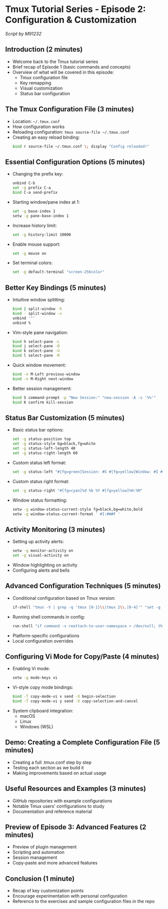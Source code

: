 # Tmux Tutorial Series - Episode 2: Configuration & Customization
*Script by M91232*

## Introduction (2 minutes)
- Welcome back to the Tmux tutorial series
- Brief recap of Episode 1 (basic commands and concepts)
- Overview of what will be covered in this episode:
  - Tmux configuration file
  - Key remapping
  - Visual customization
  - Status bar configuration

## The Tmux Configuration File (3 minutes)
- Location: `~/.tmux.conf`
- How configuration works
- Reloading configuration: `tmux source-file ~/.tmux.conf`
- Creating an easy reload binding:
  ```bash
  bind r source-file ~/.tmux.conf \; display "Config reloaded!"
  ```

## Essential Configuration Options (5 minutes)
- Changing the prefix key:
  ```bash
  unbind C-b
  set -g prefix C-a
  bind C-a send-prefix
  ```
- Starting window/pane index at 1:
  ```bash
  set -g base-index 1
  setw -g pane-base-index 1
  ```
- Increase history limit:
  ```bash
  set -g history-limit 10000
  ```
- Enable mouse support:
  ```bash
  set -g mouse on
  ```
- Set terminal colors:
  ```bash
  set -g default-terminal "screen-256color"
  ```

## Better Key Bindings (5 minutes)
- Intuitive window splitting:
  ```bash
  bind | split-window -h
  bind - split-window -v
  unbind '"'
  unbind %
  ```
- Vim-style pane navigation:
  ```bash
  bind h select-pane -L
  bind j select-pane -D
  bind k select-pane -U
  bind l select-pane -R
  ```
- Quick window movement:
  ```bash
  bind -n M-Left previous-window
  bind -n M-Right next-window
  ```
- Better session management:
  ```bash
  bind S command-prompt -p "New Session:" "new-session -A -s '%%'"
  bind K confirm kill-session
  ```

## Status Bar Customization (5 minutes)
- Basic status bar options:
  ```bash
  set -g status-position top
  set -g status-style bg=black,fg=white
  set -g status-left-length 40
  set -g status-right-length 60
  ```
- Custom status left format:
  ```bash
  set -g status-left "#[fg=green]Session: #S #[fg=yellow]Window: #I #[fg=cyan]Pane: #P"
  ```
- Custom status right format:
  ```bash
  set -g status-right "#[fg=cyan]%d %b %Y #[fg=yellow]%H:%M"
  ```
- Window status formatting:
  ```bash
  setw -g window-status-current-style fg=black,bg=white,bold
  setw -g window-status-current-format ' #I:#W#F '
  ```

## Activity Monitoring (3 minutes)
- Setting up activity alerts:
  ```bash
  setw -g monitor-activity on
  set -g visual-activity on
  ```
- Window highlighting on activity
- Configuring alerts and bells

## Advanced Configuration Techniques (5 minutes)
- Conditional configuration based on Tmux version:
  ```bash
  if-shell "tmux -V | grep -q 'tmux [0-1]\\|tmux 2\\.[0-4]'" "set -g status-fg white; set -g status-bg black" "set -g status-style fg=white,bg=black"
  ```
- Running shell commands in config:
  ```bash
  run-shell "if command -v reattach-to-user-namespace > /dev/null; then echo 'reattach exists'; else echo 'reattach missing'; fi"
  ```
- Platform-specific configurations
- Local configuration overrides

## Configuring Vi Mode for Copy/Paste (4 minutes)
- Enabling Vi mode:
  ```bash
  setw -g mode-keys vi
  ```
- Vi-style copy mode bindings:
  ```bash
  bind -T copy-mode-vi v send -X begin-selection
  bind -T copy-mode-vi y send -X copy-selection-and-cancel
  ```
- System clipboard integration:
  - macOS
  - Linux
  - Windows (WSL)

## Demo: Creating a Complete Configuration File (5 minutes)
- Creating a full .tmux.conf step by step
- Testing each section as we build it
- Making improvements based on actual usage

## Useful Resources and Examples (3 minutes)
- GitHub repositories with example configurations
- Notable Tmux users' configurations to study
- Documentation and reference material

## Preview of Episode 3: Advanced Features (2 minutes)
- Preview of plugin management
- Scripting and automation
- Session management
- Copy-paste and more advanced features

## Conclusion (1 minute)
- Recap of key customization points
- Encourage experimentation with personal configuration
- Reference to the exercises and sample configuration files in the repo